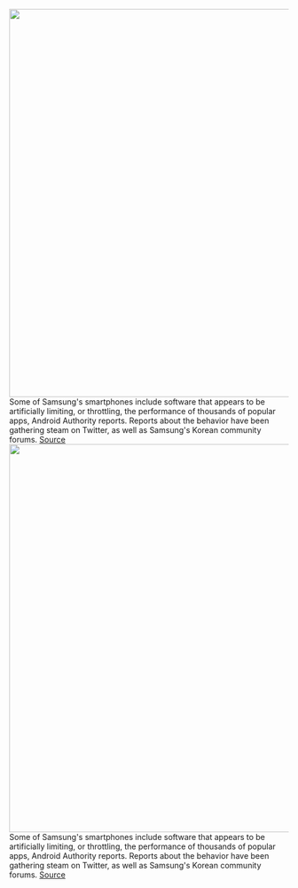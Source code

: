 <img src='https://cdn.vox-cdn.com/thumbor/2lwAaLQwzHtgmBz_lhiqGGh8Ozg=/0x0:2040x1360/1200x800/filters:focal(857x517:1183x843)/cdn.vox-cdn.com/uploads/chorus_image/image/70573235/ajohnson_220216_5032_0008.0.jpg' width='700px' /><br/>
Some of Samsung's smartphones include software that appears to be artificially limiting, or throttling, the performance of thousands of popular apps, Android Authority reports. Reports about the behavior have been gathering steam on Twitter, as well as Samsung's Korean community forums.
<a href='https://www.theverge.com/2022/3/3/22959600/samsung-app-throttling-game-optimizing-service-gos'> Source <a/><img src='https://cdn.vox-cdn.com/thumbor/2lwAaLQwzHtgmBz_lhiqGGh8Ozg=/0x0:2040x1360/1200x800/filters:focal(857x517:1183x843)/cdn.vox-cdn.com/uploads/chorus_image/image/70573235/ajohnson_220216_5032_0008.0.jpg' width='700px' /><br/>
Some of Samsung's smartphones include software that appears to be artificially limiting, or throttling, the performance of thousands of popular apps, Android Authority reports. Reports about the behavior have been gathering steam on Twitter, as well as Samsung's Korean community forums.
<a href='https://www.theverge.com/2022/3/3/22959600/samsung-app-throttling-game-optimizing-service-gos'> Source <a/>